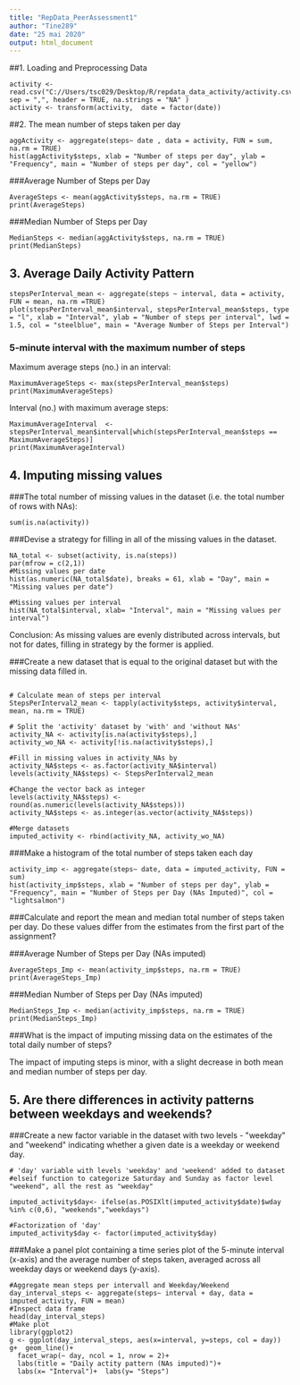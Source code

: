 ```yaml
---
title: "RepData_PeerAssessment1"
author: "Tine289"
date: "25 mai 2020"
output: html_document
---
```


##1. Loading and Preprocessing Data
```{r Activity Data, echo=TRUE }
activity <- read.csv("C://Users/tsc029/Desktop/R/repdata_data_activity/activity.csv", sep = ",", header = TRUE, na.strings = "NA" )
activity <- transform(activity,  date = factor(date))
```

##2. The mean number of steps taken per day

```{r Steps per day, echo = TRUE}
aggActivity <- aggregate(steps~ date , data = activity, FUN = sum, na.rm = TRUE)
hist(aggActivity$steps, xlab = "Number of steps per day", ylab = "Frequency", main = "Number of steps per day", col = "yellow")
```

###Average Number of Steps per Day
```{r AverageSteps, echo= TRUE}
AverageSteps <- mean(aggActivity$steps, na.rm = TRUE)
print(AverageSteps)
```

###Median Number of Steps per Day
```{r MedianSteps, echo=TRUE}
MedianSteps <- median(aggActivity$steps, na.rm = TRUE)
print(MedianSteps)
```

## 3. Average Daily Activity Pattern

```{r Average Daily Activity Pattern, echo=TRUE}
stepsPerInterval_mean <- aggregate(steps ~ interval, data = activity, FUN = mean, na.rm =TRUE)
plot(stepsPerInterval_mean$interval, stepsPerInterval_mean$steps, type = "l", xlab = "Interval", ylab = "Number of steps per interval", lwd = 1.5, col = "steelblue", main = "Average Number of Steps per Interval")
```
### 5-minute interval with the maximum number of steps
 
Maximum average steps (no.) in an interval: 
```{r MaximumAverageSteps, echo=TRUE}
MaximumAverageSteps <- max(stepsPerInterval_mean$steps)
print(MaximumAverageSteps)
```
Interval (no.) with maximum average steps:

```{r MaximumAverageInterval, echo=TRUE}
MaximumAverageInterval  <- stepsPerInterval_mean$interval[which(stepsPerInterval_mean$steps == MaximumAverageSteps)]
print(MaximumAverageInterval)
```

## 4. Imputing missing values

###The total number of missing values in the dataset (i.e. the total number of rows with NAs):
```{r Total NAs, echo= TRUE}
sum(is.na(activity))
```

###Devise a strategy for filling in all of the missing values in the dataset. 

```{r MissingValues, echo=TRUE}
NA_total <- subset(activity, is.na(steps))
par(mfrow = c(2,1))
#Missing values per date
hist(as.numeric(NA_total$date), breaks = 61, xlab = "Day", main = "Missing values per date")

#Missing values per interval
hist(NA_total$interval, xlab= "Interval", main = "Missing values per interval")
```
Conclusion: As missing values are evenly distributed across intervals, but not for dates, filling in strategy by the former is applied. 

###Create a new dataset that is equal to the original dataset but with the missing data filled in.
```{r ImputedActivity, echo=TRUE}

# Calculate mean of steps per interval
StepsPerInterval2_mean <- tapply(activity$steps, activity$interval, mean, na.rm = TRUE)

# Split the 'activity' dataset by 'with' and 'without NAs'
activity_NA <- activity[is.na(activity$steps),]
activity_wo_NA <- activity[!is.na(activity$steps),]

#Fill in missing values in activity_NAs by 
activity_NA$steps <- as.factor(activity_NA$interval)
levels(activity_NA$steps) <- StepsPerInterval2_mean

#Change the vector back as integer 
levels(activity_NA$steps) <- round(as.numeric(levels(activity_NA$steps)))
activity_NA$steps <- as.integer(as.vector(activity_NA$steps))

#Merge datasets 
imputed_activity <- rbind(activity_NA, activity_wo_NA)
```

###Make a histogram of the total number of steps taken each day

```{r ImputedSteps, echo = TRUE}
activity_imp <- aggregate(steps~ date, data = imputed_activity, FUN = sum)
hist(activity_imp$steps, xlab = "Number of steps per day", ylab = "Frequency", main = "Number of Steps per Day (NAs Imputed)", col = "lightsalmon")
```


###Calculate and report the mean and median total number of steps taken per day. Do these values differ from the estimates from the first part of the assignment?

###Average Number of Steps per Day (NAs imputed)
```{r AverageSteps, echo= TRUE}
AverageSteps_Imp <- mean(activity_imp$steps, na.rm = TRUE)
print(AverageSteps_Imp)
```

###Median Number of Steps per Day (NAs imputed)
```{r MedianSteps, echo=TRUE}
MedianSteps_Imp <- median(activity_imp$steps, na.rm = TRUE)
print(MedianSteps_Imp)
```

###What is the impact of imputing missing data on the estimates of the total daily number of steps?

The impact of imputing steps is minor, with a slight decrease in both mean and median number of steps per day. 

## 5. Are there differences in activity patterns between weekdays and weekends?

###Create a new factor variable in the dataset with two levels - "weekday" and "weekend" indicating whether a given date is a weekday or weekend day.
```{r WeekdayVWeekend, echo= TRUE}
# 'day' variable with levels 'weekday' and 'weekend' added to dataset 
#elseif function to categorize Saturday and Sunday as factor level "weekend", all the rest as "weekday"

imputed_activity$day<- ifelse(as.POSIXlt(imputed_activity$date)$wday %in% c(0,6), "weekends","weekdays")

#Factorization of 'day'
imputed_activity$day <- factor(imputed_activity$day)

```

###Make a panel plot containing a time series plot of the 5-minute interval (x-axis) and the average number of steps taken, averaged across all weekday days or weekend days (y-axis). 
```{r Weekday/Weekend Plots, echo=TRUE }
#Aggregate mean steps per intervall and Weekday/Weekend
day_interval_steps <- aggregate(steps~ interval + day, data = imputed_activity, FUN = mean)
#Inspect data frame
head(day_interval_steps)
#Make plot
library(ggplot2)
g <- ggplot(day_interval_steps, aes(x=interval, y=steps, col = day))
g+  geom_line()+  
  facet_wrap(~ day, ncol = 1, nrow = 2)+
  labs(title = "Daily actity pattern (NAs imputed)")+  
  labs(x= "Interval")+  labs(y= "Steps")
```

